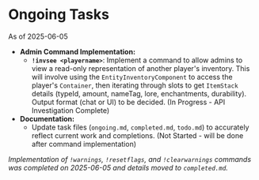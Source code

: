 # Ongoing Tasks

As of 2025-06-05

*   **Admin Command Implementation:**
    *   **`!invsee <playername>`**: Implement a command to allow admins to view a read-only representation of another player's inventory. This will involve using the `EntityInventoryComponent` to access the player's `Container`, then iterating through slots to get `ItemStack` details (typeId, amount, nameTag, lore, enchantments, durability). Output format (chat or UI) to be decided. (In Progress - API Investigation Complete)
*   **Documentation:**
    *   Update task files (`ongoing.md`, `completed.md`, `todo.md`) to accurately reflect current work and completions. (Not Started - will be done after command implementation)

*Implementation of `!warnings`, `!resetflags`, and `!clearwarnings` commands was completed on 2025-06-05 and details moved to `completed.md`.*
